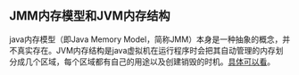 ## JMM内存模型和JVM内存结构  

java内存模型（即Java Memory Model，简称JMM）本身是一种抽象的概念，并不真实存在。JVM内存结构是java虚拟机在运行程序时会把其自动管理的内存划分成几个区域，每个区域都有自己的用途以及创建销毁的时机。[具体可以看](https://gitee.com/liujinxi931204/note/blob/master/2020/java/%E5%B9%B6%E5%8F%91/JMM%E5%86%85%E5%AD%98%E6%A8%A1%E5%9E%8B.md)。



